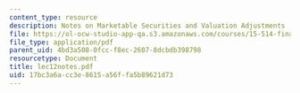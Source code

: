 ```yaml
---
content_type: resource
description: Notes on Marketable Securities and Valuation Adjustments
file: https://ol-ocw-studio-app-qa.s3.amazonaws.com/courses/15-514-financial-and-managerial-accounting-summer-2003/17bc3a6acc3e8615a56ffa5b89621d73_lec12notes.pdf
file_type: application/pdf
parent_uid: 4bd3a508-0fcc-f8ec-2607-8dcbdb398798
resourcetype: Document
title: lec12notes.pdf
uid: 17bc3a6a-cc3e-8615-a56f-fa5b89621d73
---
```

